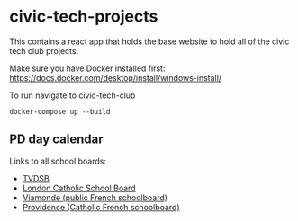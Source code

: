 # civic-tech-projects
This contains a react app that holds the base website to hold all of the civic tech club projects.

Make sure you have Docker installed first: https://docs.docker.com/desktop/install/windows-install/

To run navigate to civic-tech-club

`docker-compose up --build`

## PD day calendar

Links to all school boards:
* [TVDSB](https://www.tvdsb.ca/en/schools/school-year-and-religious-holiday-calendars.aspx)
* [London Catholic School Board](https://www.ldcsb.ca/apps/pages/index.jsp?uREC_ID=1076461&type=d&pREC_ID=1360086)
* [Viamonde (public French schoolboard)](https://csviamonde.ca/parents/calendriers-scolaires?gad_source=1&gbraid=0AAAAADN1RIOLNvGrT_Pig4D7cP-PBKdhI&gclid=Cj0KCQjwurS3BhCGARIsADdUH52l0_bA_T0J_wm0oOe3jrS1YOyieFzuJgKbLk7K2cBXSoWBtKXOvWgaApOjEALw_wcB)
* [Providence (Catholic French schoolboard)](https://www.cscprovidence.ca/apps/pages/index.jsp?uREC_ID=1092147&type=d&pREC_ID=1394385)